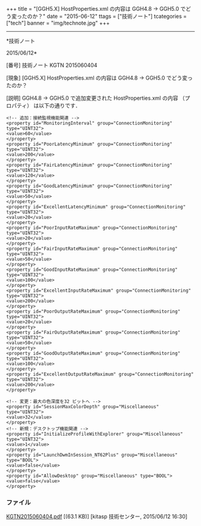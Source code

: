 ﻿+++
title = "[GGH5.X] HostProperties.xml の内容は GGH4.8 → GGH5.0 でどう変ったのか？"
date = "2015-06-12"
ttags = ["技術ノート"]
tcategories = ["tech"]
banner = "img/technote.jpg"
+++

-----------------------------------------------------------------------------------------------------------------------------

*技術ノート

2015/06/12*


[番号]
技術ノート KGTN 2015060404

[現象]
[GGH5.X] HostProperties.xml の内容は GGH4.8 → GGH5.0
でどう変ったのか？

[説明]
GGH4.8 → GGH5.0 で追加変更された HostProperties.xml の内容
（プロパティ） は以下の通りです．

    <!-- 追加：接続監視機能関連 -->
    <property id="MonitoringInterval" group="ConnectionMonitoring" type="UINT32">
    <value>60</value>
    </property>
    <property id="PoorLatencyMinimum" group="ConnectionMonitoring" type="UINT32">
    <value>200</value>
    </property>
    <property id="FairLatencyMinimum" group="ConnectionMonitoring" type="UINT32">
    <value>120</value>
    </property>
    <property id="GoodLatencyMinimum" group="ConnectionMonitoring" type="UINT32">
    <value>50</value>
    </property>
    <property id="ExcellentLatencyMinimum" group="ConnectionMonitoring" type="UINT32">
    <value>20</value>
    </property>
    <property id="PoorInputRateMaximum" group="ConnectionMonitoring" type="UINT32">
    <value>20</value>
    </property>
    <property id="FairInputRateMaximum" group="ConnectionMonitoring" type="UINT32">
    <value>50</value>
    </property>
    <property id="GoodInputRateMaximum" group="ConnectionMonitoring" type="UINT32">
    <value>100</value>
    </property>
    <property id="ExcellentInputRateMaximum" group="ConnectionMonitoring" type="UINT32">
    <value>200</value>
    </property>
    <property id="PoorOutputRateMaximum" group="ConnectionMonitoring" type="UINT32">
    <value>20</value>
    </property>
    <property id="FairOutputRateMaximum" group="ConnectionMonitoring" type="UINT32">
    <value>50</value>
    </property>
    <property id="GoodOutputRateMaximum" group="ConnectionMonitoring" type="UINT32">
    <value>100</value>
    </property>
    <property id="ExcellentOutputRateMaximum" group="ConnectionMonitoring" type="UINT32">
    <value>200</value>
    </property>

    <!-- 変更：最大の色深度を32 ビットへ -->
    <property id="SessionMaxColorDepth" group="Miscellaneous" type="UINT32">
    <value>32</value>
    </property>
    <!-- 新規：デスクトップ機能関連 -->
    <property id="InitializeProfileWithExplorer" group="Miscellaneous" type="UINT32">
    <value>1</value>
    </property>
    <property id="LaunchDwmInSession_NT62Plus" group="Miscellaneous" type="BOOL">
    <value>false</value>
    </property>
    <property id="AllowDesktop" group="Miscellaneous" type="BOOL">
    <value>false</value>
    </property>


### ファイル

 
 


[KGTN2015060404.pdf](http://techreport.kitasp.net/attachments/download/1918/KGTN2015060404.pdf)
 [(63.1 KB)] [kitasp 技術センター, 2015/06/12
16:30]


 


 

